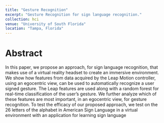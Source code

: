 ```yaml
---
title: "Gesture Recognition"
excerpt: "Gesture Recognition for sign language recognition."
collection: hci
venue: "University of South Florida"
location: "Tampa, Florida"
---
```


# Abstract
In this paper, we propose an approach, for sign language recognition, that makes use of a virtual
reality headset to create an immersive environment. We show how features from data acquired by
the Leap Motion controller, using an egocentric view, can be used to automatically recognize a user
signed gesture. The Leap features are used along with a random forest for real-time classification of
the user’s gesture. We further analyze which of these features are most important, in an egocentric
view, for gesture recognition. To test the efficacy of our proposed approach, we test on the 26 letters of the alphabet in American Sign Language in a virtual environment with an application for learning
sign language
